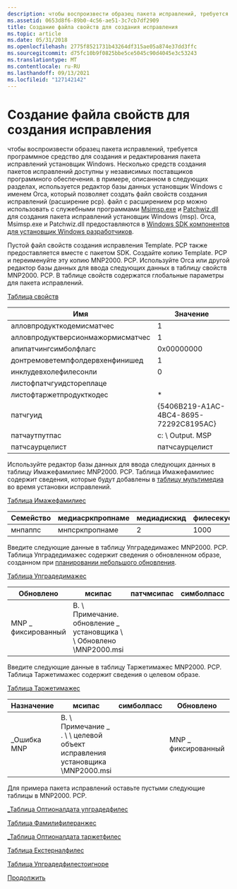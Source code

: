 ```yaml
---
description: чтобы воспроизвести образец пакета исправлений, требуется программное средство для создания и редактирования пакета исправлений установщик Windows.
ms.assetid: 0653d8f6-89b0-4c56-ae51-3c7cb7df2909
title: Создание файла свойств для создания исправления
ms.topic: article
ms.date: 05/31/2018
ms.openlocfilehash: 2775f8521731b43264df315ae05a874e37dd3ffc
ms.sourcegitcommit: d75fc10b9f0825bbe5ce5045c90d4045e3c53243
ms.translationtype: MT
ms.contentlocale: ru-RU
ms.lasthandoff: 09/13/2021
ms.locfileid: "127142142"
---
```

# <a name="creating-a-patch-creation-properties-file"></a>Создание файла свойств для создания исправления

чтобы воспроизвести образец пакета исправлений, требуется программное средство для создания и редактирования пакета исправлений установщик Windows. Несколько средств создания пакетов исправлений доступны у независимых поставщиков программного обеспечения. в примере, описанном в следующих разделах, используется редактор базы данных установщик Windows с именем Orca, который позволяет создать файл свойств создания исправлений (расширение pcp). файл с расширением pcp можно использовать с служебными программами [Msimsp.exe](msimsp-exe.md) и [Patchwiz.dll](patchwiz-dll.md) для создания пакета исправлений установщик Windows (msp). Orca, Msimsp.exe и Patchwiz.dll предоставляются в [Windows SDK компонентов для установщик Windows разработчиков](platform-sdk-components-for-windows-installer-developers.md).

Пустой файл свойств создания исправления Template. PCP также предоставляется вместе с пакетом SDK. Создайте копию Template. PCP и переименуйте эту копию MNP2000. PCP. Используйте Orca или другой редактор базы данных для ввода следующих данных в таблицу свойств MNP2000. PCP. В таблице свойств содержатся глобальные параметры для пакета исправлений.

[Таблица свойств](properties-table-patchwiz-dll-.md)



| Имя                               | Значение                                  |
|------------------------------------|----------------------------------------|
| алловпродукткодемисматчес         | 1                                      |
| алловпродуктверсионмажормисматчес | 1                                      |
| апипатчингсимболфлагс             | 0x00000000                             |
| донтремоветемпфолдервхенфинишед   | 1                                      |
| инклудевхолефилесонли              | 0                                      |
| листофпатчгуидстореплаце          |                                        |
| листофтаржетпродукткодес           | \*                                     |
| патчгуид                          | {5406B219-A1AC-4BC4-8695-72292C8195AC} |
| патчаутпутпас                    | c: \\ Output. MSP                         |
| патчсаурцелист                    | патчсаурцелист                        |



 

Используйте редактор базы данных для ввода следующих данных в таблицу Имажефамилиес MNP2000. PCP. Таблица Имажефамилиес содержит сведения, которые будут добавлены в [таблицу мультимедиа](media-table.md) во время установки исправлений.

[Таблица Имажефамилиес](imagefamilies-table-patchwiz-dll-.md)



| Семейство  | медиасркпропнаме | медиадискид | филесекуенцестарт | DiskPrompt | VolumeLabel |
|---------|------------------|-------------|-------------------|------------|-------------|
| мнпаппс | мнпсркпропнаме   | 2           | 1000              |            |             |



 

Введите следующие данные в таблицу Упградедимажес MNP2000. PCP. Таблица Упградедимажес содержит сведения о обновленном образе, созданном при [планировании небольшого обновления](planning-a-small-update-patch.md).

[Таблица Упградедимажес](upgradedimages-table-patchwiz-dll-.md)



| Обновлено   | мсипас                                           | патчмсипас | симболпасс | Семейство  |
|------------|---------------------------------------------------|--------------|-------------|---------|
| MNP \_ фиксированный | В. \\ Примечание. обновление \_ установщика \\ \\ Обновлено \\MNP2000.msi |              |             | мнпаппс |



 

Введите следующие данные в таблицу Таржетимажес MNP2000. PCP. Таблица Таржетимажес содержит сведения о целевом образе.

[Таблица Таржетимажес](targetimages-table-patchwiz-dll-.md)



| Назначение     | мсипас                                         | симболпасс | Обновлено   | Порядок | продуктвалидатефлагс | игноремиссингсркфилес |
|------------|-------------------------------------------------|-------------|------------|-------|----------------------|-----------------------|
| \_Ошибка MNP | В. \\ Примечание \_ . \\ \\ целевой объект исправления установщика \\MNP2000.msi |             | MNP \_ фиксированный | 1     |                      | 0                     |



 

Для примера пакета исправлений оставьте пустыми следующие таблицы в MNP2000. PCP.

[\_Таблица Оптионалдата упградедфилес](upgradedfiles-optionaldata-table-patchwiz-dll-.md)

[Таблица Фамилифилеранжес](familyfileranges-table-patchwiz-dll-.md)

[\_Таблица Оптионалдата таржетфилес](targetfiles-optionaldata-table-patchwiz-dll-.md)

[Таблица Екстерналфилес](externalfiles-table-patchwiz-dll-.md)

[Таблица Упградедфилестоигноре](upgradedfilestoignore-table-patchwiz-dll-.md)

[Продолжить](generating-a-patch-package.md)

 

 



